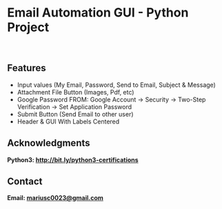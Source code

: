 <h1> Email Automation GUI - Python Project</h1>
<br>
<h2>Features</h2>
<ul>
    <li> Input values (My Email, Password, Send to Email, Subject & Message)</li>
    <li> Attachment File Button (Images, Pdf, etc) </li>
    <li> Google Password FROM: Google Account -> Security -> Two-Step Verification -> Set Application Password </li>
    <li> Submit Button (Send Email to other user) </li>
    <li> Header & GUI With Labels Centered</li>
</ul>


<h2>Acknowledgments</h2>

<b> Python3: http://bit.ly/python3-certifications  <b>
<br>


<h2>Contact</h2>

<b> Email: mariusc0023@gmail.com </b>
